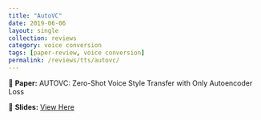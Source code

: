 ```yaml
---
title: "AutoVC"
date: 2019-06-06
layout: single
collection: reviews
category: voice conversion
tags: [paper-review, voice conversion]
permalink: /reviews/tts/autovc/
---
```


📝 **Paper:** AUTOVC: Zero-Shot Voice Style Transfer with Only Autoencoder Loss
<!-- 🔍 **Summary:** This paper introduces a **flow-based** model for TTS, improving **robustness** compared to Tacotron. -->

📄 **Slides:** [View Here](https://docs.google.com/presentation/d/1fjkAq5oGweNh4JROQTEdr5n3w3-rULUx/edit?usp=sharing&ouid=116677507102760525154&rtpof=true&sd=true)